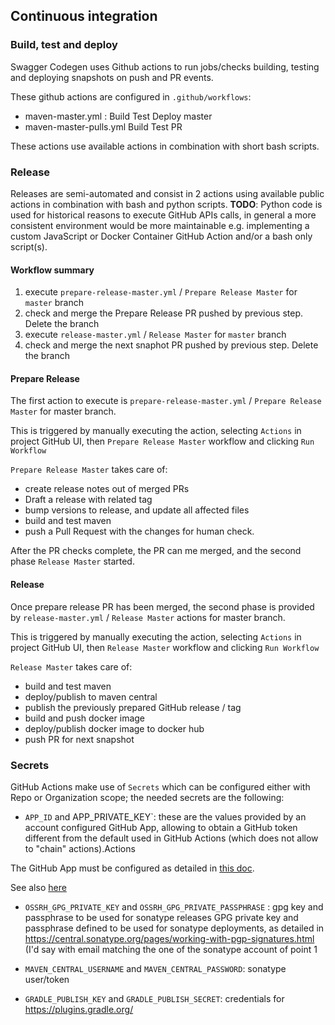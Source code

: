 ## Continuous integration

### Build, test and deploy
Swagger Codegen uses Github actions to run jobs/checks building, testing and deploying snapshots on push and PR events.

These github actions are configured in `.github/workflows`:

* maven-master.yml : Build Test Deploy master
* maven-master-pulls.yml Build Test PR


These actions use available actions in combination with short bash scripts.

### Release

Releases are semi-automated and consist in 2 actions using available public actions in combination with bash and python scripts.
**TODO**: Python code is used for historical reasons to execute GitHub APIs calls, in general a more consistent environment would
be more maintainable e.g. implementing a custom JavaScript or Docker Container GitHub Action and/or a bash only script(s).

#### Workflow summary

1. execute `prepare-release-master.yml` / `Prepare Release Master` for `master` branch
1. check and merge the Prepare Release PR pushed by previous step. Delete the branch
1. execute `release-master.yml` / `Release Master` for `master` branch
1. check and merge the next snaphot PR pushed by previous step. Delete the branch

#### Prepare Release

The first action to execute is `prepare-release-master.yml` / `Prepare Release Master` for master branch.

This is triggered by manually executing the action, selecting `Actions` in project GitHub UI, then `Prepare Release Master` workflow
and clicking `Run Workflow` 

`Prepare Release Master` takes care of:

* create release notes out of merged PRs
* Draft a release with related tag
* bump versions to release, and update all affected files
* build and test maven
* push a Pull Request with the changes for human check.

After the PR checks complete, the PR can me merged, and the second phase `Release Master` started.

#### Release

Once prepare release PR has been merged, the second phase is provided by `release-master.yml` / `Release Master` actions for master branch.

This is triggered by manually executing the action, selecting `Actions` in project GitHub UI, then `Release Master` workflow
and clicking `Run Workflow`

`Release Master` takes care of:

* build and test maven
* deploy/publish to maven central
* publish the previously prepared GitHub release / tag
* build and push docker image
* deploy/publish docker image to docker hub
* push PR for next snapshot



### Secrets

GitHub Actions make use of `Secrets` which can be configured either with Repo or Organization scope; the needed secrets are the following:

* `APP_ID` and APP_PRIVATE_KEY`: these are the values provided by an account configured GitHub App, allowing to obtain a GitHub token
different from the default used in GitHub Actions (which does not allow to "chain" actions).Actions

The GitHub App must be configured as detailed in [this doc](https://github.com/peter-evans/create-pull-request/blob/master/docs/concepts-guidelines.md#authenticating-with-github-app-generated-tokens).

See also [here](https://github.com/peter-evans/create-pull-request/blob/master/docs/concepts-guidelines.md#triggering-further-workflow-runs)

* `OSSRH_GPG_PRIVATE_KEY` and `OSSRH_GPG_PRIVATE_PASSPHRASE` : gpg key and passphrase to be used for sonatype releases
GPG private key and passphrase defined to be used for sonatype deployments, as detailed in
https://central.sonatype.org/pages/working-with-pgp-signatures.html (I'd say with email matching the one  of the sonatype account of point 1

* `MAVEN_CENTRAL_USERNAME` and `MAVEN_CENTRAL_PASSWORD`: sonatype user/token

* `GRADLE_PUBLISH_KEY` and `GRADLE_PUBLISH_SECRET`: credentials for https://plugins.gradle.org/









